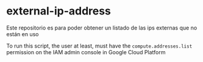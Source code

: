 # external-ip-address
Este repositorio es para poder obtener un listado de las ips externas que no están en uso

To run this script, the user at least, must have the `compute.addresses.list` permission on the IAM admin console in Google Cloud Platform
